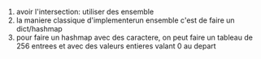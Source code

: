 1. avoir l'intersection: utiliser des ensemble
2. la maniere classique d'implementerun ensemble c'est de faire un dict/hashmap
3. pour faire un hashmap avec des caractere, on peut faire un tableau de 256 entrees et avec des valeurs entieres valant 0 au depart

